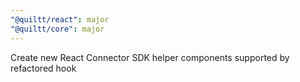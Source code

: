 ```yaml
---
"@quiltt/react": major
"@quiltt/core": major
---
```


Create new React Connector SDK helper components supported by refactored hook
